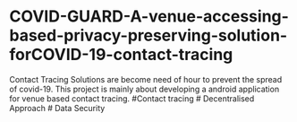 # COVID-GUARD-A-venue-accessing-based-privacy-preserving-solution-forCOVID-19-contact-tracing
Contact Tracing Solutions are become need of hour to prevent the spread of covid-19. This project is mainly about developing a android application for venue based contact tracing. 
#Contact tracing # Decentralised Approach # Data Security 
